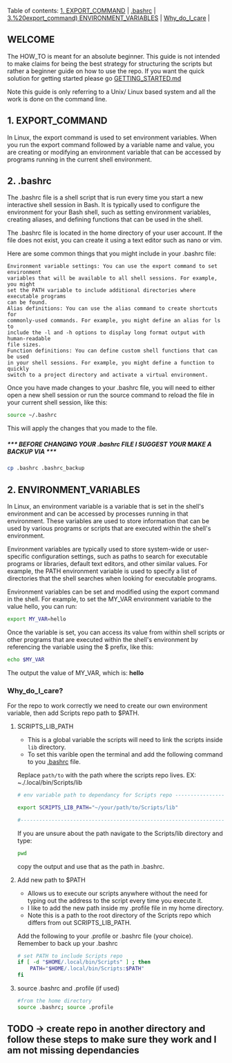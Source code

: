 
Table of contents: [1. EXPORT_COMMAND](#1.) | [.bashrc](#.bashrc) | [3.%20export_command) ENVIRONMENT_VARIABLES](#3.%20environment_variables) | [Why_do_I_care](#why_do_I_care) |

## WELCOME 

The HOW_TO is meant for an absolute beginner. This guide is not intended
to make claims for being the best strategy for structuring the scripts but rather a beginner
guide on how to use the repo. If you want the quick solution for getting started please go
[GETTING_STARTED.md](https://github.com/PIesPnuema/Scripts/blob/main/docs/GETTING_STARTED.md)

Note this guide is only referring to a Unix/ Linux based system and all the work is done
on the command line.

## 1. EXPORT_COMMAND

In Linux, the export command is used to set environment variables. When you run 
the export command followed by a variable name and value, you are creating or 
modifying an environment variable that can be accessed by programs running in 
the current shell environment.

## 2. .bashrc

The .bashrc file is a shell script that is run every time you start a new 
interactive shell session in Bash. It is typically used to configure the 
environment for your Bash shell, such as setting environment variables, 
creating aliases, and defining functions that can be used in the shell.

The .bashrc file is located in the home directory of your user account. 
If the file does not exist, you can create it using a text editor such as nano 
or vim.

Here are some common things that you might include in your .bashrc file:

    Environment variable settings: You can use the export command to set environment 
    variables that will be available to all shell sessions. For example, you might 
    set the PATH variable to include additional directories where executable programs 
    can be found.
    Alias definitions: You can use the alias command to create shortcuts for 
    commonly-used commands. For example, you might define an alias for ls to 
    include the -l and -h options to display long format output with human-readable 
    file sizes.
    Function definitions: You can define custom shell functions that can be used 
    in your shell sessions. For example, you might define a function to quickly 
    switch to a project directory and activate a virtual environment.

Once you have made changes to your .bashrc file, you will need to either open a 
new shell session or run the source command to reload the file in your current 
shell session, like this:

```bash
source ~/.bashrc
```
This will apply the changes that you made to the file.

##### *** BEFORE CHANGING YOUR .bashrc FILE I SUGGEST YOUR MAKE A BACKUP VIA ***
```bash
cp .bashrc .bashrc_backup
```

## 2. ENVIRONMENT_VARIABLES

In Linux, an environment variable is a variable that is set in the shell's environment 
and can be accessed by processes running in that environment. These variables are 
used to store information that can be used by various programs or scripts that 
are executed within the shell's environment.

Environment variables are typically used to store system-wide or user-specific 
configuration settings, such as paths to search for executable programs or libraries, 
default text editors, and other similar values. For example, the PATH environment 
variable is used to specify a list of directories that the shell searches when 
looking for executable programs.

Environment variables can be set and modified using the export command in the shell. 
For example, to set the MY_VAR environment variable to the value hello, you can run:

```bash
export MY_VAR=hello
```

Once the variable is set, you can access its value from within shell scripts or 
other programs that are executed within the shell's environment by referencing 
the variable using the $ prefix, like this:

```bash
echo $MY_VAR
```
The output the value of MY_VAR, which is: **hello**

### Why_do_I_care?

For the repo to work correctly we need to create our own environment variable, then 
add Scripts repo path to $PATH. 

1. SCRIPTS_LIB_PATH 
    - This is a global variable the scripts will need to link the scripts inside `lib` directory. 
    - To set this varible open the terminal and add the following command to you [.bashrc](#.bashrc) file.
    
    Replace `path/to` with the path where the scripts repo lives. EX: ~./.local/bin/Scripts/lib
    ```bash
    # env variable path to dependancy for Scripts repo ---------------------------

    export SCRIPTS_LIB_PATH="~/your/path/to/Scripts/lib"

    #-----------------------------------------------------------------------------
    ```
    If you are unsure about the path navigate to the Scripts/lib directory and type:
    ```bash
    pwd
    ```

    copy the output and use that as the path in .bashrc. 

2. Add new path to $PATH
    - Allows us to execute our scripts anywhere without the need for typing out the address to the script every time you execute it.
    - I like to add the new path inside my .profile file in my home directory.
    - Note this is a path to the root directory of the Scripts repo which differs from out SCRIPTS_LIB_PATH.
    
    Add the following to your .profile or .bashrc file (your choice). Remember to back up your .bashrc 
    ```bash
    # set PATH to include Scripts repo
    if [ -d "$HOME/.local/bin/Scripts" ] ; then
        PATH="$HOME/.local/bin/Scripts:$PATH"
    fi
    ```
3. source .bashrc and .profile (if used)
    
    ```bash
    #from the home directory
    source .bashrc; source .profile
    ```
## TODO -> create repo in another directory and follow these steps to make sure they work and I am not missing dependancies 

